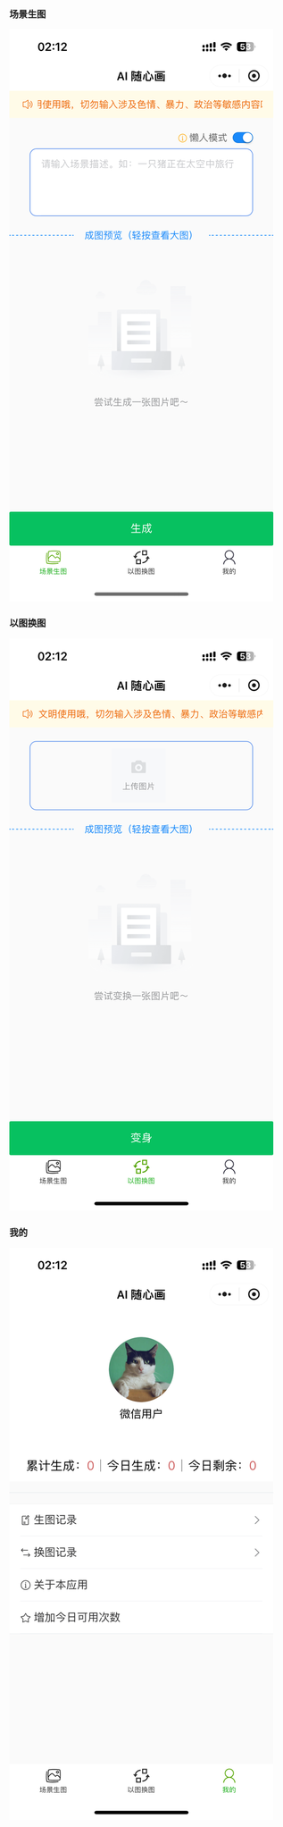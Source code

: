 ### 场景生图
![](images/WechatIMG119.jpg)

### 以图换图
![](images/WechatIMG120.jpg)

### 我的
![](images/WechatIMG121.jpg)
